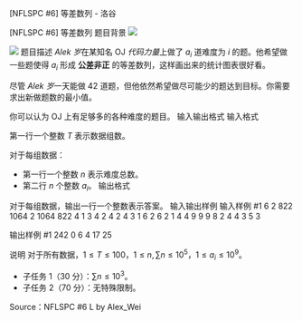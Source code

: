 



[NFLSPC #6] 等差数列 - 洛谷














[NFLSPC #6] 等差数列
题目背景
![](https://cdn.luogu.com.cn/upload/image_hosting/asxexdko.png)

![](https://cdn.luogu.com.cn/upload/image_hosting/rzayzc9p.png)
题目描述
*Alek 岁*在某知名 OJ *代码力量*上做了 $a_i$ 道难度为 $i$ 的题。他希望做一些题使得 $a_i$ 形成 **公差非正** 的等差数列，这样画出来的统计图表很好看。

尽管 *Alek 岁*一天能做 42 道题，但他依然希望做尽可能少的题达到目标。你需要求出新做题数的最小值。

你可以认为 OJ 上有足够多的各种难度的题目。
输入输出格式
输入格式

第一行一个整数 $T$ 表示数据组数。

对于每组数据：
- 第一行一个整数 $n$ 表示难度总数。
- 第二行 $n$ 个整数 $a_i$。
输出格式

对于每组数据，输出一行一个整数表示答案。
输入输出样例
输入样例 #1
6
2
822 1064
2
1064 822
4
1 3 4 2
4
2 4 3 1
6
2 6 2 1 4 4
9
9 9 8 2 4 4 3 5 3

输出样例 #1
242
0
6
4
17
25

说明
对于所有数据，$1\leq T\leq 100$，$1\leq n, \sum n\leq 10 ^ 5$，$1\leq a_i\leq 10 ^ 9$。

- 子任务 1（$30$ 分）：$\sum n \leq 10 ^ 3$。
- 子任务 2（$70$ 分）：无特殊限制。

Source：NFLSPC #6 L by Alex_Wei






